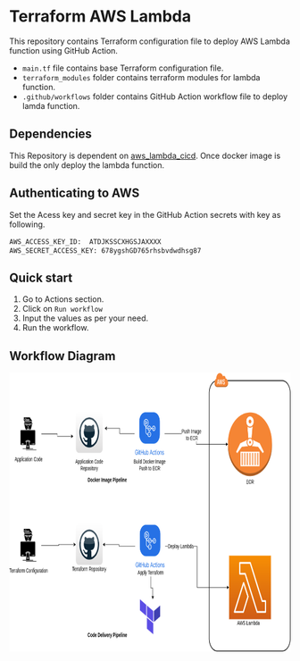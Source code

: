# Terraform AWS Lambda

This repository contains Terraform configuration file to deploy AWS Lambda function using GitHub Action.

- `main.tf` file contains base Terraform configuration file.
- `terraform_modules` folder contains terraform modules for lambda function.
- `.github/workflows` folder contains GitHub Action workflow file to deploy lamda function.

## Dependencies

This Repository is dependent on [aws_lambda_cicd](https://github.com/adityarajttn/aws_lambda_cicd). Once docker image is build the only deploy the lambda function. 


## Authenticating to AWS

Set the Acess key and secret key in the GitHub Action secrets with key as following.
```
AWS_ACCESS_KEY_ID:  ATDJKSSCXHGSJAXXXX
AWS_SECRET_ACCESS_KEY: 678ygshGD765rhsbvdwdhsg87
```

## Quick start

1. Go to Actions section.
2. Click on `Run workflow`
3. Input the values as per your need.
4. Run the workflow.

## Workflow Diagram

<img align="center" alt="Img" src="./AWS_Lambda_CICD.png" width="800" height="500" />
